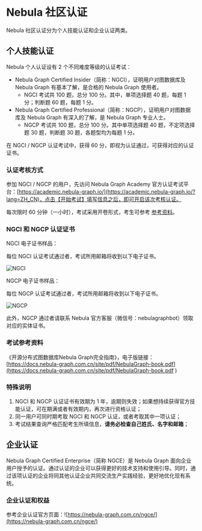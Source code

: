 # Nebula 社区认证

Nebula 社区认证分为个人技能认证和企业认证两类。

## 个人技能认证

Nebula 个人认证设有 2 个不同难度等级的认证考试：

* Nebula Graph Certified Insider（简称：NGCI），证明用户对图数据库及 Nebula Graph 有基本了解，是合格的 Nebula Graph 使用者。
    * NGCI 考试共 100 题，总分 100 分。其中，单项选择题 40 题，每题 1 分；判断题 60 题，每题 1 分。
* Nebula Graph Certified Professional（简称：NGCP），证明用户对图数据库及 Nebula Graph 有深入的了解，是 Nebula Graph 专业人士。
    * NGCP 考试共 100 题，总分 100 分。其中单项选择题 40 题，不定项选择题 30 题，判断题 30 题，各题型均为每题 1 分。

在 NGCI / NGCP 认证考试中，获得 60 分，即视为认证通过，可获得对应的认证证书。

### 认证考核方式

参加 NGCI / NGCP 的用户，先访问 Nebula Graph Academy 官方认证考试平台：[https://academic.nebula-graph.io/](https://academic.nebula-graph.io/?lang=ZH_CN)，点击【开始考试】填写信息之后，即可开启该次考核认证。

每次限时 60 分钟（一小时），考试采用开卷形式，考生可参考 [参考资料](#参考资料)。

### NGCI 和 NGCP 认证证书

NGCI 电子证书样品：

每位 NGCI 认证考试通过者，考试所用邮箱将收到以下电子证书。

![NGCI](https://www-cdn.nebula-graph.com.cn/nebula-blog/ngci-certification-1.png)

NGCP 电子证书样品：

每位 NGCP 认证考试通过者，考试所用邮箱将收到以下电子证书。

![NGCP](https://www-cdn.nebula-graph.com.cn/nebula-blog/ngcp-certification-0.png)

此外，NGCP 通过者请联系 Nebula 官方客服（微信号：nebulagraphbot）领取对应的实体证书。

### 考试参考资料

《开源分布式图数据库Nebula Graph完全指南》，电子版链接：[https://docs.nebula-graph.com.cn/site/pdf/NebulaGraph-book.pdf](https://docs.nebula-graph.com.cn/site/pdf/NebulaGraph-book.pdf )

### 特殊说明

1. NGCI 和 NGCP 认证证书有效期为 1 年，逾期则失效；如果想持续获得官方技能认证，可在期满或者有效期内，再次进行资格认证；
2. 同一用户可同时期考取 NGCI 和 NGCP 认证，或者考取其中一项认证；
3. 考试结果查询严格匹配考生所填信息，**请务必检查自己姓氏、名字和邮箱**；

## 企业认证

Nebula Graph Certified Enterprise（简称 NGCE）是 Nebula Graph 面向企业用户授予的认证。通过认证的企业可以获得更好的技术支持和使用引导。同时，通过该项认证的企业将同其他认证企业共同交流生产实践经验，更好地优化现有系统。

### 企业认证和权益

参考企业认证官方页面：![https://nebula-graph.com.cn/ngce/](https://nebula-graph.com.cn/ngce/)
